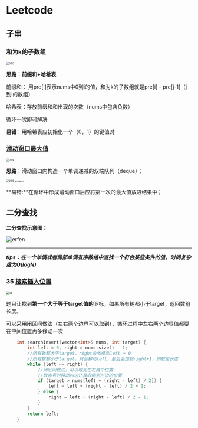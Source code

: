# Leetcode

## 子串

### 和为k的子数组

<img src="E:\cpp\Leetcode\pic\560.png" alt="560" style="zoom:50%;" />

**思路：前缀和+哈希表**

前缀和： 用pre[i]表示nums中0到i的值，和为k的子数组就是pre[i] - pre[j-1]（j到i的数组）

哈希表：存放前缀和和出现的次数（nums中包含负数）

循环一次即可解决

**易错**：用哈希表应初始化一个（0，1）的键值对

### [滑动窗口最大值](https://leetcode.cn/problems/sliding-window-maximum/)

<img src="E:\cpp\Leetcode\pic\239.png" alt="239" style="zoom:50%;" />

**思路**：滑动窗口内构造一个单调递减的双端队列（deque）；

<img src="E:\cpp\Leetcode\pic\239_answer.png" alt="239_answer" style="zoom:50%;" />

**易错:**在循环中形成滑动窗口后应将第一次的最大值放进结果中；



## 二分查找

**二分查找示意图：**

![erfen](E:\cpp\Leetcode\pic\erfen.gif)

****

***tips：在一个单调或者局部单调有序数组中查找一个符合某些条件的值，时间复杂度为O(logN)***



### 35 [搜索插入位置](https://leetcode.cn/problems/search-insert-position/)

<img src="E:\cpp\Leetcode\pic\35.png" alt="35" style="zoom:50%;" />

题目让找到**第一个大于等于target值的**下标，如果所有树都小于target，返回数组长度。

可以采用闭区间做法（左右两个边界可以取到），循环过程中左右两个边界值都要在中间位置再多移动一次

```c++
    int searchInsert(vector<int>& nums, int target) {
        int left = 0, right = nums.size() - 1;
        //所有数都大于target，right会收缩到left = 0
        //所有数都小于target，只会移动left，最后会加到right+1，即数组长度
        while (left <= right) {
            //闭区间做法，可以取到左右两个位置
            //取等号时移动右边让其收缩到左边的位置
            if (target > nums[left + (right - left) / 2]) {
                left = left + (right - left) / 2 + 1;
            } else {
                right = left + (right - left) / 2 - 1;
            }
        }
        return left;
    }

```

